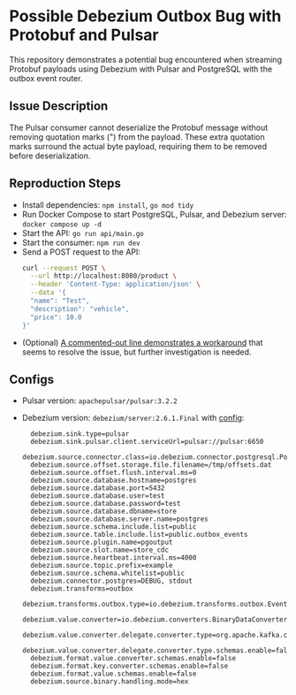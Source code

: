 # Possible Debezium Outbox Bug with Protobuf and Pulsar

This repository demonstrates a potential bug encountered when streaming Protobuf payloads using Debezium with Pulsar and PostgreSQL with the outbox event router.

## Issue Description

The Pulsar consumer cannot deserialize the Protobuf message without removing quotation marks (") from the payload. These extra quotation marks surround the actual byte payload, requiring them to be removed before deserialization.

## Reproduction Steps

- Install dependencies: `npm install`, `go mod tidy`
- Run Docker Compose to start PostgreSQL, Pulsar, and Debezium server: `docker compose up -d`
- Start the API: `go run api/main.go`
- Start the consumer: `npm run dev`
- Send a POST request to the API:
    ```sh
    curl --request POST \
      --url http://localhost:8080/product \
      --header 'Content-Type: application/json' \
      --data '{
      "name": "Test",
      "description": "vehicle",
      "price": 10.0
    }'
    ```
- (Optional) [A commented-out line demonstrates a workaround](https://github.com/iamseki/protobuf-debezium-pulsar-pgsql/blob/main/consumers/ts/index.ts#L35) that seems to resolve the issue, but further investigation is needed.

## Configs
- Pulsar version: `apachepulsar/pulsar:3.2.2`
- Debezium version: `debezium/server:2.6.1.Final` with [config](./configs/debezium/application.properties):

    ```
      debezium.sink.type=pulsar
      debezium.sink.pulsar.client.serviceUrl=pulsar://pulsar:6650
      debezium.source.connector.class=io.debezium.connector.postgresql.PostgresConnector
      debezium.source.offset.storage.file.filename=/tmp/offsets.dat
      debezium.source.offset.flush.interval.ms=0
      debezium.source.database.hostname=postgres
      debezium.source.database.port=5432
      debezium.source.database.user=test
      debezium.source.database.password=test
      debezium.source.database.dbname=store
      debezium.source.database.server.name=postgres
      debezium.source.schema.include.list=public
      debezium.source.table.include.list=public.outbox_events
      debezium.source.plugin.name=pgoutput
      debezium.source.slot.name=store_cdc
      debezium.source.heartbeat.interval.ms=4000
      debezium.source.topic.prefix=example
      debezium.source.schema.whitelist=public
      debezium.connector.postgres=DEBUG, stdout
      debezium.transforms=outbox
      debezium.transforms.outbox.type=io.debezium.transforms.outbox.EventRouter
      debezium.value.converter=io.debezium.converters.BinaryDataConverter
      debezium.value.converter.delegate.converter.type=org.apache.kafka.connect.json.JsonConverter
      debezium.value.converter.delegate.converter.type.schemas.enable=false
      debezium.format.value.converter.schemas.enable=false
      debezium.format.key.converter.schemas.enable=false
      debezium.format.value.schemas.enable=false
      debezium.source.binary.handling.mode=hex
    ```


